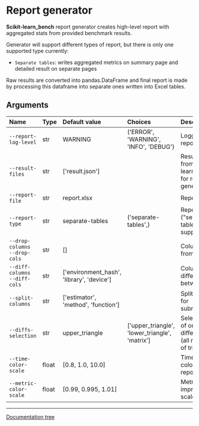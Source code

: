 # Report generator

**Scikit-learn_bench** report generator creates high-level report with aggregated stats from provided benchmark results.

Generator will support different types of report, but there is only one supported type currently:

 - `Separate tables`: writes aggregated metrics on summary page and detailed result on separate pages

Raw results are converted into pandas.DataFrame and final report is made by processing this dataframe into separate ones written into Excel tables.

## Arguments
<!-- Note: generate arguments table using runner: `python -m sklbench --describe-parser` -->

| Name                               | Type  | Default value                             | Choices                                        | Description                                                                           |
|:-----------------------------------|:------|:------------------------------------------|:-----------------------------------------------|:--------------------------------------------------------------------------------------|
| `--report-log-level`               | str   | WARNING                                   | ('ERROR', 'WARNING', 'INFO', 'DEBUG')          | Logging level for report generator.                                                   |
| `--result-files`                   | str   | ['result.json']                           |                                                | Result file path[s] from scikit-learn_bench runs for report generation.               |
| `--report-file`                    | str   | report.xlsx                               |                                                | Report file path.                                                                     |
| `--report-type`                    | str   | separate-tables                           | ('separate-tables',)                           | Report type ("separate-tables" is the only supported now).                            |
| `--drop-columns`</br>`--drop-cols` | str   | []                                        |                                                | Columns to drop from report.                                                          |
| `--diff-columns`</br>`--diff-cols` | str   | ['environment_hash', 'library', 'device'] |                                                | Columns to show difference between.                                                   |
| `--split-columns`                  | str   | ['estimator', 'method', 'function']       |                                                | Splitting columns for subreports/sheets.                                              |
| `--diffs-selection`                | str   | upper_triangle                            | ['upper_triangle', 'lower_triangle', 'matrix'] | Selects which part of one-vs-one difference to show (all matrix or one of triangles). |
| `--time-color-scale`               | float | [0.8, 1.0, 10.0]                          |                                                | Time improvement color scale in report.                                               |
| `--metric-color-scale`             | float | [0.99, 0.995, 1.01]                       |                                                | Metric improvement color scale in report.                                             |

---
[Documentation tree](../../README.md#-documentation-tree)
